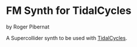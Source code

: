 # FM Synth for TidalCycles 
by Roger Pibernat

A Supercollider synth to be used with [TidalCycles](https://tidalcycles.org/index.php/Welcome).

